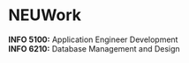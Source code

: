 # NEUWork

__INFO 5100:__ Application Engineer Development </br>
__INFO 6210:__ Database Management and Design </br>
